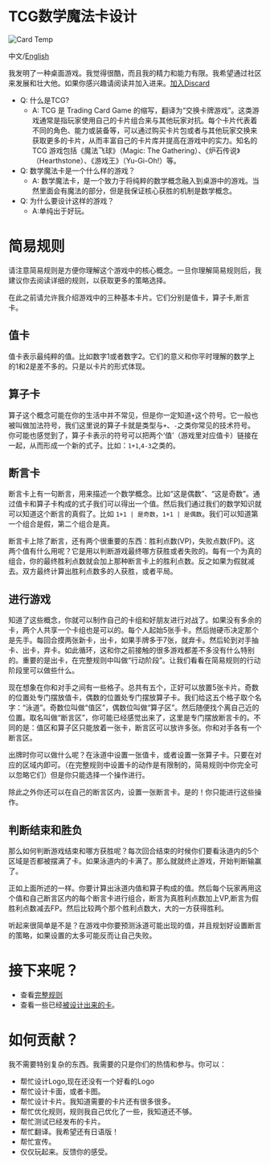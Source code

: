 # TCG数学魔法卡设计
![Card Temp](.[pic/Card_temp.jpg])

中文/[English](/README.md)

我发明了一种桌面游戏。我觉得很酷，而且我的精力和能力有限。我希望通过社区来发展和壮大他。如果你感兴趣请阅读并加入进来。[加入Discard](https://discord.gg/9xUGkcg3)

- Q: 什么是TCG?
  -  A: TCG 是 Trading Card Game 的缩写，翻译为“交换卡牌游戏”。这类游戏通常是指玩家使用自己的卡片组合来与其他玩家对抗。每个卡片代表着不同的角色、能力或装备等，可以通过购买卡片包或者与其他玩家交换来获取更多的卡片，从而丰富自己的卡片库并提高在游戏中的实力。知名的 TCG 游戏包括《魔法飞球》（Magic: The Gathering）、《炉石传说》（Hearthstone）、《游戏王》（Yu-Gi-Oh!）等。
- Q: 数学魔法卡是一个什么样的游戏？
  - A: 数学魔法卡，是一个致力于将纯粹的数学概念融入到桌游中的游戏。当然里面会有魔法的部分，但是我保证核心获胜的机制是数学概念。
- Q: 为什么要设计这样的游戏？
  - A:单纯出于好玩。

# 简易规则
请注意简易规则是方便你理解这个游戏中的核心概念。一旦你理解简易规则后，我建议你去阅读详细的规则，以获取更多的策略选择。

在此之前请允许我介绍游戏中的三种基本卡片。它们分别是值卡，算子卡,断言卡。
## 值卡
值卡表示最纯粹的值。比如数字1或者数字2。它们的意义和你平时理解的数学上的1和2是差不多的。只是以卡片的形式体现。
## 算子卡
算子这个概念可能在你的生活中并不常见，但是你一定知道`+`这个符号。它一般也被叫做加法符号，我们这里说的算子卡就是类型与`+`、`-`之类你常见的技术符号。你可能也感觉到了，算子卡表示的符号可以把两个‘值’（游戏里对应值卡）链接在一起，从而形成一个新的式子。比如：`1+1`,`4-3`之类的。
## 断言卡
断言卡上有一句断言，用来描述一个数学概念。比如“这是偶数”、“这是奇数”。通过值卡和算子卡构成的式子我们可以得出一个值。然后我们通过我们的数学知识就可以知道这个断言的真假了。比如 `1+1 | 是奇数`，`1+1 | 是偶数`。我们可以知道第一个组合是假，第二个组合是真。

断言卡上除了断言，还有两个很重要的东西：胜利点数(VP)，失败点数(FP)。这两个值有什么用呢？它是用以判断游戏最终哪方获胜或者失败的。每有一个为真的组合，你的最终胜利点数就会加上那种断言卡上的胜利点数。反之如果为假就减去。双方最终计算出胜利点数多的人获胜，或者平局。

## 进行游戏
知道了这些概念，你就可以制作自己的卡组和好朋友进行对战了。如果没有多余的卡，两个人共享一个卡组也是可以的。每个人起始5张手卡。然后抛硬币决定那个是先手。每回合摸两张新卡，出卡，如果手牌多于7张，就弃卡。然后轮到对手抽卡、出卡，弃卡。如此循环，这和你之前接触的很多游戏都差不多没有什么特别的。重要的是出卡，在完整规则中叫做“行动阶段”。让我们看看在简易规则的行动阶段里可以做些什么。

现在想象在你和对手之间有一些格子。总共有五个，正好可以放置5张卡片。奇数的位置处专门摆放值卡，偶数的位置处专门摆放算子卡。我们给这五个格子取个名字：“泳道”。奇数位叫做“值区”，偶数位叫做“算子区”。然后随便找个离自己近的位置。取名叫做“断言区”，你可能已经感觉出来了，这里是专门摆放断言卡的。不同的是：值区和算子区只能放着一张卡，断言区可以放许多张。你和对手各有一个断言区。

出牌时你可以做什么呢？在泳道中设置一张值卡，或者设置一张算子卡。只要在对应的区域内即可。（在完整规则中设置卡的动作是有限制的，简易规则中你完全可以忽略它们）但是你只能选择一个操作进行。

除此之外你还可以在自己的断言区内，设置一张断言卡。是的！你只能进行这些操作。

## 判断结束和胜负
那么如何判断游戏结束和哪方获胜呢？每次回合结束的时候你们要看泳道内的5个区域是否都被摆满了卡。如果泳道内的卡满了。那么就就终止游戏，开始判断输赢了。

正如上面所述的一样。你要计算出泳道内值和算子构成的值。然后每个玩家再用这个值和自己断言区内的每个断言卡进行组合，断言为真胜利点数加上VP,断言为假胜利点数减去FP。然后比较两个那个胜利点数大，大的一方获得胜利。

听起来很简单是不是？在游戏中你要预测泳道可能出现的值，并且规划好设置断言的策略，如果设置的太多可能反而让自己失败。

# 接下来呢？

- 查看[完整规则](rule/Full_Rule_CN.md)
- 查看一些已经[被设计出来的卡](cards/List_CN.md)。

# 如何贡献？
我不需要特别复杂的东西。我需要的只是你们的热情和参与。你可以：
- 帮忙设计Logo,现在还没有一个好看的Logo
- 帮忙设计卡面，或者卡图。
- 帮忙设计卡片。我知道需要的卡片还有很多很多。
- 帮忙优化规则，规则我自己优化了一些，我知道还不够。
- 帮忙测试已经发布的卡片。
- 帮忙翻译。我希望还有日语版！
- 帮忙宣传。
- 仅仅玩起来。反馈你的感受。